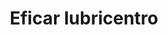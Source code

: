 ---
title: "Eficar lubricentro"
url: /puerto-varas/eficar-lubricentro/
shop: reparación de automóviles
---